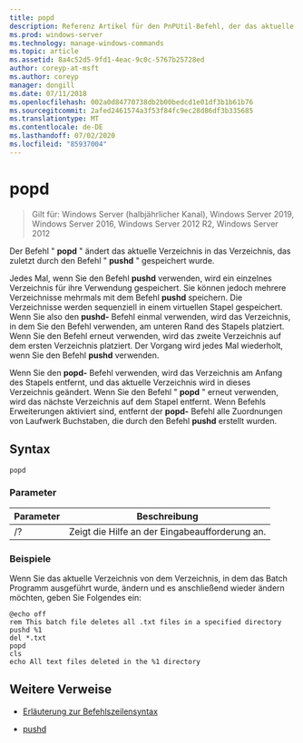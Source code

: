 ```yaml
---
title: popd
description: Referenz Artikel für den PnPUtil-Befehl, der das aktuelle Verzeichnis in das Verzeichnis ändert, das zuletzt durch den Befehl pushd gespeichert wurde.
ms.prod: windows-server
ms.technology: manage-windows-commands
ms.topic: article
ms.assetid: 8a4c52d5-9fd1-4eac-9c0c-5767b25728ed
author: coreyp-at-msft
ms.author: coreyp
manager: dongill
ms.date: 07/11/2018
ms.openlocfilehash: 002a0d84770738db2b00bedcd1e01df3b1b61b76
ms.sourcegitcommit: 2afed2461574a3f53f84fc9ec28d86df3b335685
ms.translationtype: MT
ms.contentlocale: de-DE
ms.lasthandoff: 07/02/2020
ms.locfileid: "85937004"
---
```

# <a name="popd"></a>popd

> Gilt für: Windows Server (halbjährlicher Kanal), Windows Server 2019, Windows Server 2016, Windows Server 2012 R2, Windows Server 2012

Der Befehl " **popd** " ändert das aktuelle Verzeichnis in das Verzeichnis, das zuletzt durch den Befehl " **pushd** " gespeichert wurde.

Jedes Mal, wenn Sie den Befehl **pushd** verwenden, wird ein einzelnes Verzeichnis für ihre Verwendung gespeichert. Sie können jedoch mehrere Verzeichnisse mehrmals mit dem Befehl **pushd** speichern. Die Verzeichnisse werden sequenziell in einem virtuellen Stapel gespeichert. Wenn Sie also den **pushd-** Befehl einmal verwenden, wird das Verzeichnis, in dem Sie den Befehl verwenden, am unteren Rand des Stapels platziert. Wenn Sie den Befehl erneut verwenden, wird das zweite Verzeichnis auf dem ersten Verzeichnis platziert. Der Vorgang wird jedes Mal wiederholt, wenn Sie den Befehl **pushd** verwenden.

Wenn Sie den **popd-** Befehl verwenden, wird das Verzeichnis am Anfang des Stapels entfernt, und das aktuelle Verzeichnis wird in dieses Verzeichnis geändert. Wenn Sie den Befehl " **popd** " erneut verwenden, wird das nächste Verzeichnis auf dem Stapel entfernt. Wenn Befehls Erweiterungen aktiviert sind, entfernt der **popd-** Befehl alle Zuordnungen von Laufwerk Buchstaben, die durch den Befehl **pushd** erstellt wurden.

## <a name="syntax"></a>Syntax

```
popd
```

### <a name="parameters"></a>Parameter

| Parameter | Beschreibung |
|--|--|
| /? | Zeigt die Hilfe an der Eingabeaufforderung an. |

### <a name="examples"></a>Beispiele

Wenn Sie das aktuelle Verzeichnis von dem Verzeichnis, in dem das Batch Programm ausgeführt wurde, ändern und es anschließend wieder ändern möchten, geben Sie Folgendes ein:

```
@echo off
rem This batch file deletes all .txt files in a specified directory
pushd %1
del *.txt
popd
cls
echo All text files deleted in the %1 directory
```

## <a name="additional-references"></a>Weitere Verweise

- [Erläuterung zur Befehlszeilensyntax](command-line-syntax-key.md)

- [pushd](pushd.md)
